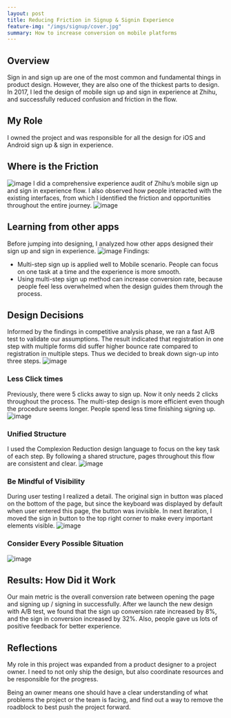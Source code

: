 ```yaml
---
layout: post
title: Reducing Friction in Signup & Signin Experience
feature-img: "/imgs/signup/cover.jpg"
summary: How to increase conversion on mobile platforms
---
```


## Overview
Sign in and sign up are one of the most common and fundamental things in product design. However, they are also one of the thickest parts to design. In 2017, I led the design of mobile sign up and sign in experience at Zhihu, and successfully reduced confusion and friction in the flow.

## My Role
I owned the project and was responsible for all the design for iOS and Android sign up & sign in experience.

## Where is the Friction
![image](/imgs/signup/audit.jpg)
I did a comprehensive experience audit of Zhihu’s mobile sign up and sign in experience flow. I also observed how people interacted with the existing interfaces, from which I identified the friction and opportunities throughout the entire journey.
![image](/imgs/signup/problems.jpg)

## Learning from other apps
Before jumping into designing, I analyzed how other apps designed their sign up and sign in experience.
![image](/imgs/signup/competitive.jpg)
Findings:
- Multi-step sign up is applied well to Mobile scenario. People can focus on one task at a time and the experience is more smooth.
- Using multi-step sign up method can increase conversion rate, because people feel less overwhelmed when the design guides them through the process.

## Design Decisions
Informed by the findings in competitive analysis phase, we ran a fast A/B test to validate our assumptions. The result indicated that registration in one step with multiple forms did suffer higher bounce rate compared to registration in multiple steps. Thus we decided to break down sign-up into three steps.
![image](/imgs/signup/decision.jpg)

### Less Click times
Previously, there were 5 clicks away to sign up. Now it only needs 2 clicks throughout the process. The multi-step design is more efficient even though the procedure seems longer. People spend less time finishing signing up.
![image](/imgs/signup/less_click.jpg)

### Unified Structure
I used the Complexion Reduction design language to focus on the key task of each step. By following a shared structure, pages throughout this flow are consistent and clear.
![image](/imgs/signup/unified_structure.jpg)

### Be Mindful of Visibility
During user testing I realized a detail. The original sign in button was placed on the bottom of the page, but since the keyboard was displayed by default when user entered this page, the button was invisible. In next iteration, I moved the sign in button to the top right corner to make every important elements visible.
![image](/imgs/signup/visibility.jpg)

### Consider Every Possible Situation
![image](/imgs/signup/all.jpg)

## Results: How Did it Work
Our main metric is the overall conversion rate between opening the page and signing up / signing in successfully. After we launch the new design with A/B test, we found that the sign up conversion rate increased by 8%, and the sign in conversion increased by 32%. Also, people gave us lots of positive feedback for better experience.

## Reflections
My role in this project was expanded from a product designer to a project owner. I need to not only ship the design, but also coordinate resources and be responsible for the progress.

Being an owner means one should have a clear understanding of what problems the project or the team is facing, and find out a way to remove the roadblock to best push the project forward.
